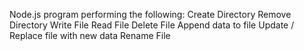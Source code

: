 Node.js program performing the following:
Create Directory
Remove Directory
Write File 
Read File 
Delete File
Append data to file
Update / Replace file with new data
Rename File
